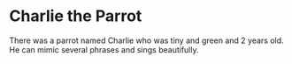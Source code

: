 # Charlie the Parrot

There was a parrot named Charlie who was tiny and green and 2 years old.
He can mimic several phrases and sings beautifully.